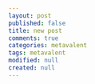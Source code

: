 ```yaml
---
layout: post
published: false
title: new post
comments: true
categories: metavalent
tags: metavalent
modified: null
created: null
---
```





